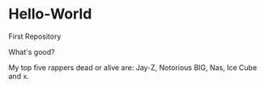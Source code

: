 # Hello-World
First Repository

What's good?

My top five rappers dead or alive are: Jay-Z, Notorious BIG, Nas, Ice Cube and x. 
